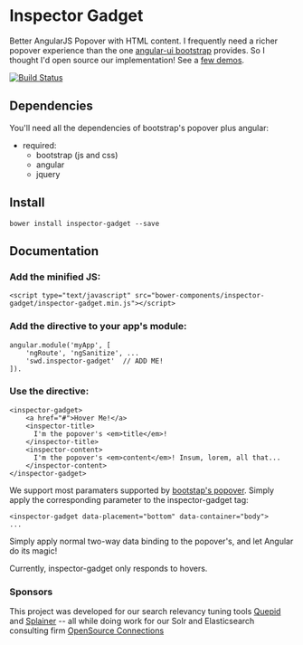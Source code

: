 # Inspector Gadget

Better AngularJS Popover with HTML content. I frequently need a richer popover experience than the one [angular-ui bootstrap](http://angular-ui.github.io/bootstrap/) provides. So I thought I'd open source our implementation! See a [few demos](http://softwaredoug.github.io/inspector-gadget/).

[![Build Status](https://travis-ci.org/softwaredoug/inspector-gadget.svg?branch=master)](https://travis-ci.org/softwaredoug/inspector-gadget)

## Dependencies
You'll need all the dependencies of bootstrap's popover plus angular:

- required:
    - bootstrap (js and css)
    - angular
    - jquery

## Install

    bower install inspector-gadget --save

## Documentation

### Add the minified JS:

	<script type="text/javascript" src="bower-components/inspector-gadget/inspector-gadget.min.js"></script>

### Add the directive to your app's module:
    
    angular.module('myApp', [
        'ngRoute', 'ngSanitize', ...
        'swd.inspector-gadget'  // ADD ME!
    ]).


### Use the directive:

    <inspector-gadget>
        <a href="#">Hover Me!</a>
        <inspector-title>
          I'm the popover's <em>title</em>!
        </inspector-title>
        <inspector-content>
          I'm the popover's <em>content</em>! Insum, lorem, all that...
        </inspector-content>
    </inspector-gadget>


We support most paramaters supported by [bootstap's popover](http://getbootstrap.com/javascript/#popovers). Simply apply the corresponding parameter to the inspector-gadget tag:

    <inspector-gadget data-placement="bottom" data-container="body">
    ...

Simply apply normal two-way data binding to the popover's, and let Angular do its magic!

Currently, inspector-gadget only responds to hovers. 

### Sponsors

This project was developed for our search relevancy tuning tools [Quepid](http://quepid.com) and [Splainer](http://splainer.io) -- all while doing work for our Solr and Elasticsearch consulting firm [OpenSource Connections](http://opensourceconnections.com)
